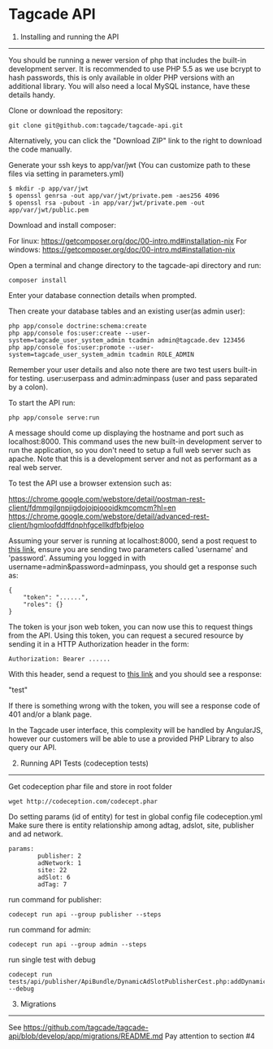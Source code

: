 Tagcade API
===========

1) Installing and running the API
---------------------------------

You should be running a newer version of php that includes the built-in development server. It is recommended to use PHP 5.5 as we use bcrypt to hash passwords, this is only available in older PHP versions with an additional library. You will also need a local MySQL instance, have these details handy.

Clone or download the repository:

```
git clone git@github.com:tagcade/tagcade-api.git
```

Alternatively, you can click the "Download ZIP" link to the right to download the code manually.

Generate your ssh keys to app/var/jwt (You can customize path to these files via setting in parameters.yml) 
```
$ mkdir -p app/var/jwt
$ openssl genrsa -out app/var/jwt/private.pem -aes256 4096
$ openssl rsa -pubout -in app/var/jwt/private.pem -out app/var/jwt/public.pem
```

Download and install composer:

For linux: https://getcomposer.org/doc/00-intro.md#installation-nix
For windows: https://getcomposer.org/doc/00-intro.md#installation-nix

Open a terminal and change directory to the tagcade-api directory and run:

```
composer install
```

Enter your database connection details when prompted.

Then create your database tables and an existing user(as admin user):

```
php app/console doctrine:schema:create
php app/console fos:user:create --user-system=tagcade_user_system_admin tcadmin admin@tagcade.dev 123456
php app/console fos:user:promote --user-system=tagcade_user_system_admin tcadmin ROLE_ADMIN
```

Remember your user details and also note there are two test users built-in for testing. user:userpass and admin:adminpass (user and pass separated by a colon).

To start the API run:

```
php app/console serve:run
```

A message should come up displaying the hostname and port such as localhost:8000. This command uses the new built-in development server to run the application, so you don't need to setup a full web server such as apache. Note that this is a development server and not as performant as a real web server.

To test the API use a browser extension such as:

https://chrome.google.com/webstore/detail/postman-rest-client/fdmmgilgnpjigdojojpjoooidkmcomcm?hl=en
https://chrome.google.com/webstore/detail/advanced-rest-client/hgmloofddffdnphfgcellkdfbfbjeloo

Assuming your server is running at localhost:8000, send a post request to [this link](http://localhost:8000/api/getToken), ensure you are sending two parameters called 'username' and 'password'. Assuming you logged in with username=admin&password=adminpass, you should get a response such as:

```
{
    "token": "......",
    "roles": {}
}
```

The token is your json web token, you can now use this to request things from the API. Using this token, you can request a secured resource by sending it in a HTTP Authorization header in the form:

```
Authorization: Bearer ......
```

With this header, send a request to [this link](http://localhost:8000/api/test) and you should see a response:

"test"

If there is something wrong with the token, you will see a response code of 401 and/or a blank page.

In the Tagcade user interface, this complexity will be handled by AngularJS, however our customers will be able to use a provided PHP Library to also query our API.

2) Running API Tests (codeception tests)
---------------------------------

Get codeception phar file and store in root folder

```
wget http://codeception.com/codecept.phar
```
Do setting params (id of entity) for test in global config file codeception.yml
Make sure there is entity relationship among adtag, adslot, site, publisher and ad network.
```
params:
        publisher: 2
        adNetwork: 1
        site: 22
        adSlot: 6
        adTag: 7
```

run command for publisher:

```
codecept run api --group publisher --steps
```


run command for admin:

```
codecept run api --group admin --steps
```

run single test with debug
```
codecept run tests/api/publisher/ApiBundle/DynamicAdSlotPublisherCest.php:addDynamicAdSlot --debug
```

3) Migrations
---------------------------------

See https://github.com/tagcade/tagcade-api/blob/develop/app/migrations/README.md
Pay attention to section #4